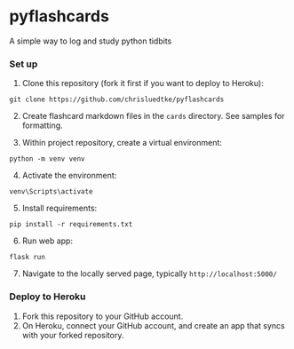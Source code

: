 # pyflashcards

A simple way to log and study python tidbits

### Set up
1. Clone this repository (fork it first if you want to deploy to Heroku):
```
git clone https://github.com/chrisluedtke/pyflashcards
```
2. Create flashcard markdown files in the `cards` directory. See samples for formatting.

3. Within project repository, create a virtual environment:
```
python -m venv venv
```
4. Activate the environment:
```
venv\Scripts\activate
```
5. Install requirements:
```
pip install -r requirements.txt
```
6. Run web app:
```
flask run
```
7. Navigate to the locally served page, typically `http://localhost:5000/`

### Deploy to Heroku
1. Fork this repository to your GitHub account.
2. On Heroku, connect your GitHub account, and create an app that syncs with your forked repository.
